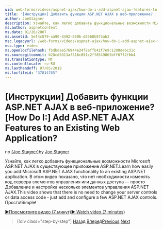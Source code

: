 ```yaml
---
uid: web-forms/videos/aspnet-ajax/how-do-i-add-aspnet-ajax-features-to-an-existing-web-application
title: '[Инструкции] Добавить функции ASP.NET AJAX в веб-приложение? | Документы Майкрософт'
author: JoeStagner
description: Узнайте, как легко добавить функциональные возможности Microsoft ASP.NET AJAX в существующее приложение ASP.NET. В этом видео показано, что нет необходимости для изменения на сервер...
ms.author: aspnetcontent
ms.date: 01/26/2007
ms.assetid: 5ef4c879-aa90-4492-859b-d4568b87bab3
msc.legacyurl: /web-forms/videos/aspnet-ajax/how-do-i-add-aspnet-ajax-features-to-an-existing-web-application
msc.type: video
ms.openlocfilehash: fbdbdae576944e24f2effb42f7e9c1200de6c31c
ms.sourcegitcommit: b28cd0313af316c051c2ff8549865bff67f2fbb4
ms.translationtype: MT
ms.contentlocale: ru-RU
ms.lasthandoff: 07/05/2018
ms.locfileid: "37814785"
---
```

<a name="how-do-i-add-aspnet-ajax-features-to-an-existing-web-application"></a><span data-ttu-id="33511-105">[Инструкции] Добавить функции ASP.NET AJAX в веб-приложение?</span><span class="sxs-lookup"><span data-stu-id="33511-105">[How Do I:] Add ASP.NET AJAX Features to an Existing Web Application?</span></span>
====================
<span data-ttu-id="33511-106">по [(Joe Stagner)](https://github.com/JoeStagner)</span><span class="sxs-lookup"><span data-stu-id="33511-106">by [Joe Stagner](https://github.com/JoeStagner)</span></span>

<span data-ttu-id="33511-107">Узнайте, как легко добавить функциональные возможности Microsoft ASP.NET AJAX в существующее приложение ASP.NET.</span><span class="sxs-lookup"><span data-stu-id="33511-107">Learn how easily you add Microsoft ASP.NET AJAX functionality to an existing ASP.NET application.</span></span> <span data-ttu-id="33511-108">В этом видео показано, что нет необходимости изменять код сервера элементов управления или данных доступа — просто Добавление и настройка несколько элементов управления ASP.NET AJAX.</span><span class="sxs-lookup"><span data-stu-id="33511-108">This video shows that there is no need to change your server controls or data access code - just add and configure a few ASP.NET AJAX controls.</span></span> <span data-ttu-id="33511-109">Просто!</span><span class="sxs-lookup"><span data-stu-id="33511-109">Simple!</span></span>

[<span data-ttu-id="33511-110">&#9654;Просмотрите видео (7 минут)</span><span class="sxs-lookup"><span data-stu-id="33511-110">&#9654; Watch video (7 minutes)</span></span>](https://channel9.msdn.com/Blogs/ASP-NET-Site-Videos/how-do-i-add-aspnet-ajax-features-to-an-existing-web-application)

> [!div class="step-by-step"]
> <span data-ttu-id="33511-111">[Назад](how-do-i-make-client-side-network-callbacks-with-aspnet-ajax.md)
> [Вперед](how-do-i-aspnet-ajax-enable-an-existing-web-service.md)</span><span class="sxs-lookup"><span data-stu-id="33511-111">[Previous](how-do-i-make-client-side-network-callbacks-with-aspnet-ajax.md)
[Next](how-do-i-aspnet-ajax-enable-an-existing-web-service.md)</span></span>
